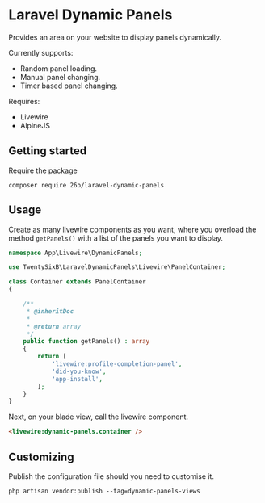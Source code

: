 # Laravel Dynamic Panels

Provides an area on your website to display panels dynamically.

Currently supports:

- Random panel loading.
- Manual panel changing.
- Timer based panel changing.

Requires:

- Livewire
- AlpineJS

## Getting started

Require the package

```
composer require 26b/laravel-dynamic-panels
```

## Usage

Create as many livewire components as you want, where you overload the method `getPanels()` with a list of the panels you want to display.

```php
namespace App\Livewire\DynamicPanels;

use TwentySixB\LaravelDynamicPanels\Livewire\PanelContainer;

class Container extends PanelContainer
{

    /**
     * @inheritDoc
     *
     * @return array
     */
    public function getPanels() : array
    {
        return [
            'livewire:profile-completion-panel',
            'did-you-know',
            'app-install',
        ];
    }
}
```

Next, on your blade view, call the livewire component.

```html
<livewire:dynamic-panels.container />
```

## Customizing

Publish the configuration file should you need to customise it.

```
php artisan vendor:publish --tag=dynamic-panels-views
```
